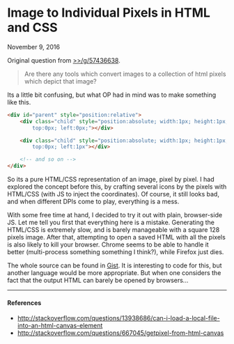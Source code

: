 Image to Individual Pixels in HTML and CSS
===

November 9, 2016

Original question from [>>/g/57436638](https://archive.rebeccablacktech.com/g/thread/S57436638).

> Are there any tools which convert images to a collection of html pixels which depict that image?

Its a little bit confusing, but what OP had in mind was to make something like this.

```html
<div id="parent" style="position:relative">
    <div class="child" style="position:absolute; width:1px; height:1px; background:#fff;
        top:0px; left:0px;"></div>

    <div class="child" style="position:absolute; width:1px; height:1px; background:#fff;
        top:0px; left:1px"></div>

    <!-- and so on -->
</div>
```

So its a pure HTML/CSS representation of an image, pixel by pixel. I had explored the concept before this, by crafting several icons by the pixels with HTML/CSS (with JS to inject the coordinates). Of course, it still looks bad, and when different DPIs come to play, everything is a mess.

With some free time at hand, I decided to try it out with plain, browser-side JS. Let me tell you first that everything here is a mistake. Generating the HTML/CSS is extremely slow, and is barely manageable with a square 128 pixels image. After that, attempting to open a saved HTML with all the pixels is also likely to kill your browser. Chrome seems to be able to handle it better (multi-process something something I think?), while Firefox just dies.

The whole source can be found in [Gist](https://gist.github.com/altbdoor/0c47bc4034449645285fb70913bea6d9). It is interesting to code for this, but another language would be more appropriate. But when one considers the fact that the output HTML can barely be opened by browsers...

---

#### References

- http://stackoverflow.com/questions/13938686/can-i-load-a-local-file-into-an-html-canvas-element
- http://stackoverflow.com/questions/667045/getpixel-from-html-canvas
